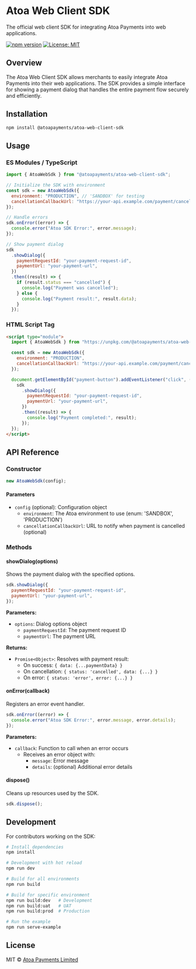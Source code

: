 # Atoa Web Client SDK

The official web client SDK for integrating Atoa Payments into web applications.

[![npm version](https://img.shields.io/npm/v/@atoapayments/atoa-web-client-sdk.svg)](https://www.npmjs.com/package/@atoapayments/atoa-web-client-sdk)
[![License: MIT](https://img.shields.io/badge/License-MIT-blue.svg)](https://opensource.org/licenses/MIT)

## Overview

The Atoa Web Client SDK allows merchants to easily integrate Atoa Payments into their web applications. The SDK provides a simple interface for showing a payment dialog that handles the entire payment flow securely and efficiently.

## Installation

```bash
npm install @atoapayments/atoa-web-client-sdk
```

## Usage

### ES Modules / TypeScript

```javascript
import { AtoaWebSdk } from "@atoapayments/atoa-web-client-sdk";

// Initialize the SDK with environment
const sdk = new AtoaWebSdk({
  environment: "PRODUCTION", // 'SANDBOX' for testing
  cancellationCallbackUrl: "https://your-api.example.com/payment/cancelled", // Optional
});

// Handle errors
sdk.onError((error) => {
  console.error("Atoa SDK Error:", error.message);
});

// Show payment dialog
sdk
  .showDialog({
    paymentRequestId: "your-payment-request-id",
    paymentUrl: "your-payment-url",
  })
  .then((result) => {
    if (result.status === "cancelled") {
      console.log("Payment was cancelled");
    } else {
      console.log("Payment result:", result.data);
    }
  });
```

### HTML Script Tag

```html
<script type="module">
  import { AtoaWebSdk } from "https://unpkg.com/@atoapayments/atoa-web-client-sdk";

  const sdk = new AtoaWebSdk({
    environment: "PRODUCTION",
    cancellationCallbackUrl: "https://your-api.example.com/payment/cancelled",
  });

  document.getElementById("payment-button").addEventListener("click", () => {
    sdk
      .showDialog({
        paymentRequestId: "your-payment-request-id",
        paymentUrl: "your-payment-url",
      })
      .then((result) => {
        console.log("Payment completed:", result);
      });
  });
</script>
```

## API Reference

### Constructor

```javascript
new AtoaWebSdk(config);
```

#### Parameters

- `config` (optional): Configuration object
  - `environment`: The Atoa environment to use (enum: 'SANDBOX', 'PRODUCTION')
  - `cancellationCallbackUrl`: URL to notify when payment is cancelled (optional)

### Methods

#### showDialog(options)

Shows the payment dialog with the specified options.

```javascript
sdk.showDialog({
  paymentRequestId: "your-payment-request-id",
  paymentUrl: "your-payment-url",
});
```

**Parameters:**

- `options`: Dialog options object
  - `paymentRequestId`: The payment request ID
  - `paymentUrl`: The payment URL

**Returns:**

- `Promise<Object>`: Resolves with payment result:
  - On success: `{ data: {...paymentData} }`
  - On cancellation: `{ status: 'cancelled', data: {...} }`
  - On error: `{ status: 'error', error: {...} }`

#### onError(callback)

Registers an error event handler.

```javascript
sdk.onError((error) => {
  console.error("Atoa SDK Error:", error.message, error.details);
});
```

**Parameters:**

- `callback`: Function to call when an error occurs
  - Receives an error object with:
    - `message`: Error message
    - `details`: (optional) Additional error details

#### dispose()

Cleans up resources used by the SDK.

```javascript
sdk.dispose();
```

## Development

For contributors working on the SDK:

```bash
# Install dependencies
npm install

# Development with hot reload
npm run dev

# Build for all environments
npm run build

# Build for specific environment
npm run build:dev   # Development
npm run build:uat   # UAT
npm run build:prod  # Production

# Run the example
npm run serve-example
```

## License

MIT © [Atoa Payments Limited](https://github.com/ATOAPaymentsLimited)
